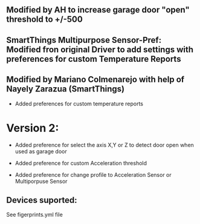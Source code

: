## Modified by AH to increase garage door "open" threshold to +/-500

## SmartThings Multipurpose Sensor-Pref: Modified fron original Driver to add settings with preferences for custom Temperature Reports
  ## Modified by Mariano Colmenarejo with help of Nayely Zarazua (SmartThings)

  
- Added preferences for custom temperature reports

# Version 2:

- Added preference for select the axis X,Y or Z to detect door open when used as garage door

- Added preference for custom Acceleration threshold

- Added preference for change profile to Acceleration Sensor or Multiporpuse Sensor

## Devices suported:

See figerprints.yml file
